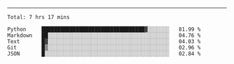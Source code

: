 ---

<!--START_SECTION:waka-->
```text
Total: 7 hrs 17 mins

Python     █████████████████████████████████▓░░░░░░░   81.99 % 
Markdown   ██░░░░░░░░░░░░░░░░░░░░░░░░░░░░░░░░░░░░░░░   04.76 % 
Text       █▓░░░░░░░░░░░░░░░░░░░░░░░░░░░░░░░░░░░░░░░   04.03 % 
Git        █▒░░░░░░░░░░░░░░░░░░░░░░░░░░░░░░░░░░░░░░░   02.96 % 
JSON       █░░░░░░░░░░░░░░░░░░░░░░░░░░░░░░░░░░░░░░░░   02.84 % 
```
<!--END_SECTION:waka-->


[linkedin]: https://www.linkedin.com/in/mohamed-elh/

